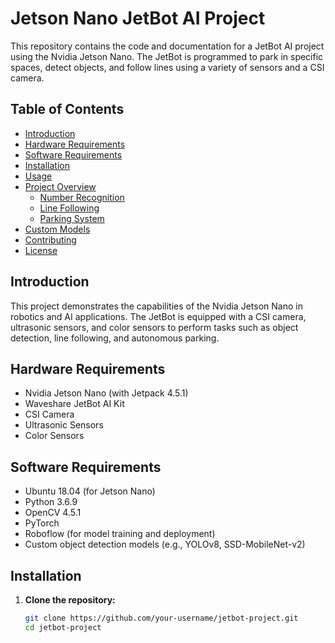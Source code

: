 # Jetson Nano JetBot AI Project

This repository contains the code and documentation for a JetBot AI project using the Nvidia Jetson Nano. The JetBot is programmed to park in specific spaces, detect objects, and follow lines using a variety of sensors and a CSI camera.

## Table of Contents

- [Introduction](#introduction)
- [Hardware Requirements](#hardware-requirements)
- [Software Requirements](#software-requirements)
- [Installation](#installation)
- [Usage](#usage)
- [Project Overview](#project-overview)
  - [Number Recognition](#number-recognition)
  - [Line Following](#line-following)
  - [Parking System](#parking-system)
- [Custom Models](#custom-models)
- [Contributing](#contributing)
- [License](#license)

## Introduction

This project demonstrates the capabilities of the Nvidia Jetson Nano in robotics and AI applications. The JetBot is equipped with a CSI camera, ultrasonic sensors, and color sensors to perform tasks such as object detection, line following, and autonomous parking.

## Hardware Requirements

- Nvidia Jetson Nano (with Jetpack 4.5.1)
- Waveshare JetBot AI Kit
- CSI Camera
- Ultrasonic Sensors
- Color Sensors

## Software Requirements

- Ubuntu 18.04 (for Jetson Nano)
- Python 3.6.9
- OpenCV 4.5.1
- PyTorch
- Roboflow (for model training and deployment)
- Custom object detection models (e.g., YOLOv8, SSD-MobileNet-v2)

## Installation

1. **Clone the repository:**

   ```bash
   git clone https://github.com/your-username/jetbot-project.git
   cd jetbot-project
